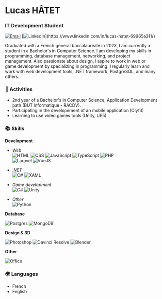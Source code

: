 # Lucas HÂTET

### IT Development Student
[![Email](https://img.shields.io/badge/-Email-red?style=for-the-badge)](mailto:lcs.hatet@gmail.com) [![LinkedIn](https://img.shields.io/badge/-LinkedIn-rgb(0,102,153)?style=for-the-badge&logo=linkedin)](https://www.linkedin.com/in/lucas-hatet-69965a311/) 

Graduated with a French general baccalaureate in 2023, I am currently a student in a Bachelor's in Computer Science. I am developing my skills in programming, database management, networking, and project management. Also passionate about design, I aspire to work in web or game development by specializing in programming. I regularly learn and work with web development tools, .NET framework, PostgreSQL, and many others.

### 🚀 Activities
* 2nd year of a Bachelor's in Computer Science, Application Development path (BUT Informatique - RACDV).
* Participating in the developement of an mobile application (Olyfit)
* Learning to use video games tools (Unity, UE5)

### 📚 Skills  
**Development**  
* *Web*  
    ![HTML](https://img.shields.io/badge/-HTML-E34F26?style=flat-square&logo=html5&logoColor=white) ![CSS](https://img.shields.io/badge/-CSS-1572B6?style=flat-square&logo=css3) ![JavaScript](https://img.shields.io/badge/-JavaScript-F7DF1E?style=flat-square&logo=javascript&logoColor=black) ![TypeScript](https://img.shields.io/badge/-TypeScript-3178C6?style=flat-square&logo=typescript&logoColor=white) ![PHP](https://img.shields.io/badge/-PHP-777BB4?style=flat-square&logo=php&logoColor=white)  
    ![Laravel](https://img.shields.io/badge/-Laravel-FF2D20?style=flat-square&logo=laravel&logoColor=white) ![VueJS](https://img.shields.io/badge/-VueJS-4FC08D?style=flat-square&logo=vue.js&logoColor=white)
* *.NET*  
![C#](https://img.shields.io/badge/-C%23-942C86?style=flat-square&logo=cplusplus)
![XAML](https://img.shields.io/badge/-XAML-1657BD?style=flat-square&logo=xml)

* *Game development*  
![C#](https://img.shields.io/badge/-C%23-942C86?style=flat-square&logo=cplusplus)
![Unity](https://img.shields.io/badge/-Unity-black?style=flat-square&logo=unity)

* *Other*  
![Python](https://img.shields.io/badge/-Python-3675A6?style=flat-square&logo=Python&logoColor=white)

**Database**

![Postgres](https://img.shields.io/badge/-PostgreSQL-336791?style=flat-square&logo=postgresql&logoColor=white) 
![MongoDB](https://img.shields.io/badge/-MongoDB-006849?style=flat-square&logo=mongodb&logoColor=white)


**Design & 3D** 

![Photoshop](https://img.shields.io/badge/-Photoshop-001e36?style=flat-square&logo=photopea&logoColor=white) 
![Davinci Resolve](https://img.shields.io/badge/-Davinci-37474f?style=flat-square&logo=davinciresolve&logoColor=white) 
![Blender](https://img.shields.io/badge/-Blender-ea7600?style=flat-square&logo=blender&logoColor=white)

**Other**  

![Office](https://img.shields.io/badge/-Office-da3b03?style=flat-square&logo=libreoffice&logoColor=white)

### 🌍 Languages
* French
* English
